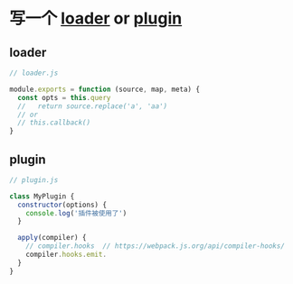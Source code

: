 # 写一个 [loader](https://webpack.js.org/api/loaders) or [plugin](https://webpack.js.org/api/plugins/)

## loader

```js
// loader.js

module.exports = function (source, map, meta) {
  const opts = this.query
  //   return source.replace('a', 'aa')
  // or
  // this.callback()
}
```

## plugin

```js
// plugin.js

class MyPlugin {
  constructor(options) {
    console.log('插件被使用了')
  }

  apply(compiler) {
    // compiler.hooks  // https://webpack.js.org/api/compiler-hooks/
    compiler.hooks.emit.
  }
}
```
